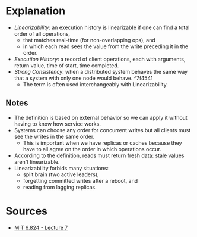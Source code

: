 # Explanation
- *Linearizability*: an execution history is linearizable if one can find a total order of all operations,
	- that matches real-time (for non-overlapping ops), and
	- in which each read sees the value from the write preceding it in the order.
- *Execution History*: a record of client operations, each with arguments, return value, time of start, time completed.
- *Strong Consistency*: when a distributed system behaves the same way that a system with only one node would behave. ^7f4541
	- The term is often used interchangeably with Linearizability.

## Notes
- The definition is based on external behavior so we can apply it without having to know how service works.
- Systems can choose any order for concurrent writes but all clients must see the writes in the same order.
	- This is important when we have replicas or caches because they have to all agree on the order in which operations occur.
- According to the definition, reads must return fresh data: stale values aren't linearizable.
- Linearizability forbids many situations:
	- split brain (two active leaders),
	- forgetting committed writes after a reboot, and
	- reading from lagging replicas.

# Sources
- [MIT 6.824 - Lecture 7](https://www.youtube.com/watch?v=4r8Mz3MMivY)
